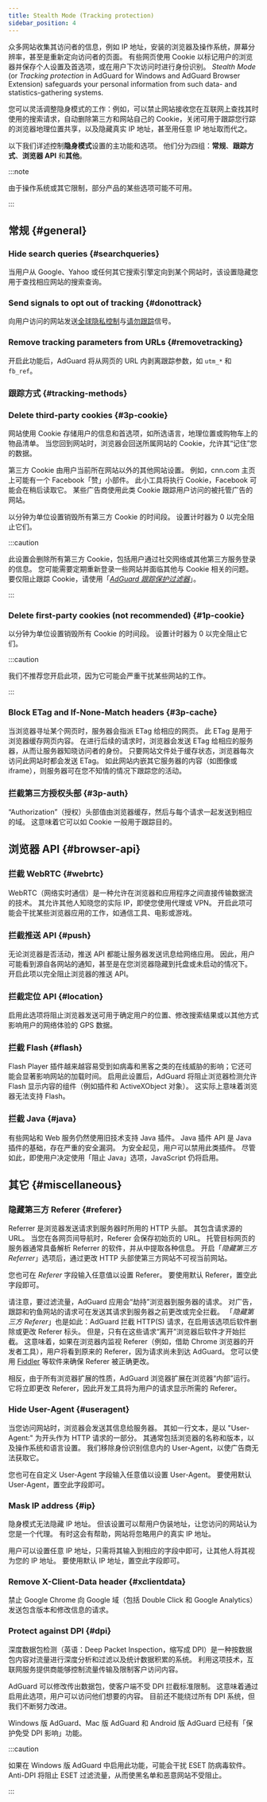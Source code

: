 ```yaml
---
title: Stealth Mode (Tracking protection)
sidebar_position: 4
---
```


众多网站收集其访问者的信息，例如 IP 地址，安装的浏览器及操作系统，屏幕分辨率，甚至是重新定向访问者的页面。 有些网页使用 Cookie 以标记用户的浏览器并保存个人设置及首选项，或在用户下次访问时进行身份识别。 *Stealth Mode* (or *Tracking protection* in AdGuard for Windows and AdGuard Browser Extension) safeguards your personal information from such data- and statistics-gathering systems.

您可以灵活调整隐身模式的工作：例如，可以禁止网站接收您在互联网上查找其时使用的搜索请求，自动删除第三方和网站自己的 Cookie，关闭可用于跟踪您行踪的浏览器地理位置共享，以及隐藏真实 IP 地址，甚至用任意 IP 地址取而代之。

以下我们详述控制**隐身模式**设置的主功能和选项。 他们分为四组：**常规**、**跟踪方式**、**浏览器 API** 和**其他**。

:::note

由于操作系统或其它限制，部分产品的某些选项可能不可用。

:::

## 常规 {#general}

### Hide search queries {#searchqueries}

当用户从 Google、Yahoo 或任何其它搜索引擎定向到某个网站时，该设置隐藏您用于查找相应网站的搜索查询。

### Send signals to opt out of tracking {#donottrack}

向用户访问的网站发送[全球隐私控制](https://globalprivacycontrol.org/#gpc-spec)与[请勿跟踪](https://en.wikipedia.org/wiki/Do_Not_Track)信号。

### Remove tracking parameters from URLs {#removetracking}

开启此功能后，AdGuard 将从网页的 URL 内剥离跟踪参数，如 `utm_*` 和 ` fb_ref`。

### 跟踪方式 {#tracking-methods}

### Delete third-party cookies {#3p-cookie}

网站使用 Cookie 存储用户的信息和首选项，如所选语言，地理位置或购物车上的物品清单。 当您回到网站时，浏览器会回送所属网站的 Cookie，允许其“记住”您的数据。

第三方 Cookie 由用户当前所在网站以外的其他网站设置。 例如，cnn.com 主页上可能有一个 Facebook「赞」小部件。 此小工具将执行 Cookie，Facebook 可能会在稍后读取它。 某些广告商使用此类 Cookie 跟踪用户访问的被托管广告的网站。

以分钟为单位设置销毁所有第三方 Cookie 的时间段。 设置计时器为 0 以完全阻止它们。

:::caution

此设置会删除所有第三方 Сookie，包括用户通过社交网络或其他第三方服务登录的信息。 您可能需要定期重新登录一些网站并面临其他与 Cookie 相关的问题。 要仅阻止跟踪 Cookie，请使用「[*AdGuard 跟踪保护过滤器*](/general/ad-filtering/filter-policy/#tracking-protection-filter)」。

:::

### Delete first-party cookies (not recommended) {#1p-cookie}

以分钟为单位设置销毁所有 Cookie 的时间段。 设置计时器为 0 以完全阻止它们。

:::caution

我们不推荐您开启此项，因为它可能会严重干扰某些网站的工作。

:::

### Block ETag and If-None-Match headers {#3p-cache}

当浏览器寻址某个网页时，服务器会指派 ETag 给相应的网页。 此 ETag 是用于浏览器缓存网页内容。 在进行后续的请求时，浏览器会发送 ETag 给相应的服务器，从而让服务器知晓访问者的身份。 只要网站文件处于缓存状态，浏览器每次访问此网站时都会发送 ETag。 如此网站内嵌其它服务器的内容（如图像或 iframe），则服务器可在您不知情的情况下跟踪您的活动。

### 拦截第三方授权头部 {#3p-auth}

“Authorization”（授权）头部值由浏览器缓存，然后与每个请求一起发送到相应的域。 这意味着它可以如 Cookie 一般用于跟踪目的。

## 浏览器 API {#browser-api}

### 拦截 WebRTC {#webrtc}

WebRTC（网络实时通信）是一种允许在浏览器和应用程序之间直接传输数据流的技术。 其允许其他人知晓您的实际 IP，即使您使用代理或 VPN。 开启此项可能会干扰某些浏览器应用的工作，如通信工具、电影或游戏。

### 拦截推送 API {#push}

无论浏览器是否活动，推送 API 都能让服务器发送讯息给网络应用。 因此，用户可能看到源自各网站的通知，甚至是在您浏览器隐藏到托盘或未启动的情况下。 开启此项以完全阻止浏览器的推送 API。

### 拦截定位 API {#location}

启用此选项将阻止浏览器发送可用于确定用户的位置、修改搜索结果或以其他方式影响用户的网络体验的 GPS 数据。

### 拦截 Flash {#flash}

Flash Player 插件越来越容易受到如病毒和黑客之类的在线威胁的影响；它还可能会显著影响网站的加载时间。 启用此设置后，AdGuard 将阻止浏览器检测允许 Flash 显示内容的组件（例如插件和 ActiveXObject 对象）。 这实际上意味着浏览器无法支持 Flash。

### 拦截 Java {#java}

有些网站和 Web 服务仍然使用旧技术支持 Java 插件。 Java 插件 API 是 Java 插件的基础，存在严重的安全漏洞。 为安全起见，用户可以禁用此类插件。 尽管如此，即使用户决定使用「阻止 Java」选项，JavaScript 仍将启用。

## 其它 {#miscellaneous}

### 隐藏第三方 Referer {#referer}

Referrer 是浏览器发送请求到服务器时所用的 HTTP 头部。 其包含请求源的 URL。 当您在各网页间导航时，Referer 会保存初始页的 URL。 托管目标网页的服务器通常具备解析 Referrer 的软件，并从中提取各种信息。 开启「*隐藏第三方 Referrer*」选项后，通过更改 HTTP 头部使第三方网站不可视当前网站。

您也可在 *Referer* 字段输入任意值以设置 Referer。 要使用默认 Referer，置空此字段即可。

请注意，要过滤流量，AdGuard 应用会“劫持”浏览器到服务器的请求。 对广告，跟踪和钓鱼网站的请求可在发送其请求到服务器之前更改或完全拦截。 「*隐藏第三方 Referer*」也是如此：AdGuard 拦截 HTTP(S) 请求，在启用该选项后软件删除或更改 Referer 标头。 但是，只有在这些请求“离开”浏览器后软件才开始拦截。 这意味着，如果在浏览器内监视 Referer（例如，借助 Chrome 浏览器的开发者工具），用户将看到原来的 Referer，因为请求尚未到达 AdGuard。 您可以使用 [Fiddler](https://www.telerik.com/fiddler) 等软件来确保 Referer 被正确更改。

相反，由于所有浏览器扩展的性质，AdGuard 浏览器扩展在浏览器“内部”运行。 它将立即更改 Referer，因此开发工具将为用户的请求显示所需的 Referer。

### Hide User-Agent {#useragent}

当您访问网站时，浏览器会发送其信息给服务器。 其如一行文本，是以 "User-Agent:" 为开头作为 HTTP 请求的一部分。 其通常包括浏览器的名称和版本，以及操作系统和语言设置。 我们移除身份识别信息内的 User-Agent，以使广告商无法获取它。

您也可在自定义 User-Agent 字段输入任意值以设置 User-Agent。 要使用默认 User-Agent，置空此字段即可。

### Mask IP address {#ip}

隐身模式无法隐藏 IP 地址。 但该设置可以帮用户伪装地址，让您访问的网站认为您是一个代理。 有时这会有帮助，网站将忽略用户的真实 IP 地址。

用户可以设置任意 IP 地址，只需将其输入到相应的字段中即可，让其他人将其视为您的 IP 地址。 要使用默认 IP 地址，置空此字段即可。

### Remove X-Client-Data header {#xclientdata}

禁止 Google Chrome 向 Google 域（包括 Double Click 和 Google Analytics）发送包含版本和修改信息的请求。

### Protect against DPI {#dpi}

深度数据包检测（英语：Deep Packet Inspection，缩写成 DPI）是一种按数据包内容对流量进行深度分析和过滤以及统计数据积累的系统。 利用这项技术，互联网服务提供商能够控制流量传输及限制客户访问内容。

AdGuard 可以修改传出数据包，使客户端不受 DPI 拦截标准限制。 这意味着通过启用此选项，用户可以访问他们想要的内容。 目前还不能绕过所有 DPI 系统，但我们不断努力改进。

Windows 版 AdGuard、Mac 版 AdGuard 和 Android 版 AdGuard 已经有「保护免受 DPI 影响」功能。

:::caution

如果在 Windows 版 AdGuard 中启用此功能，可能会干扰 ESET 防病毒软件。 Anti-DPI 将阻止 ESET 过滤流量，从而使黑名单和恶意网站不受阻止。

:::
